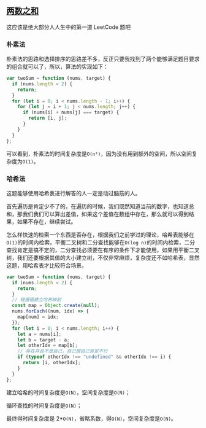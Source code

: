 ## [两数之和](https://leetcode.cn/problems/two-sum/)

这应该是绝大部分人人生中的第一道 LeetCode 题吧

### 朴素法

朴素法的思路和选择排序的思路差不多，反正只要我找到了两个能够满足题目要求的组合就可以了，所以，算法的实现如下：

```js
var twoSum = function (nums, target) {
  if (nums.length < 2) {
    return;
  }
  for (let i = 0; i < nums.length - 1; i++) {
    for (let j = i + 1; j < nums.length; j++) {
      if (nums[i] + nums[j] === target) {
        return [i, j];
      }
    }
  }
};
```

可以看到，朴素法的时间复杂度是`O(n²)`，因为没有用到额外的空间，所以空间复杂度为`O(1)`。

### 哈希法

这题能够使用哈希表进行解答的人一定是动过脑筋的人。

首先遍历是肯定少不了的，在遍历的时候，我们既然知道当前的数字，也知道总和，那我们我们可以算出差值，如果这个差值在数组中存在，那么就可以得到结果，如果不存在，继续尝试。

怎么样快速的检索一个东西是否存在，根据我们之前学过的理论，哈希表能够在`O(1)`的时间内检索，平衡二叉树和二分查找能够在`O(log n)`的时间内检索，二分查找肯定是搞不定的，二分查找必须要在有序的条件下才能使用，如果用平衡二叉树，我们还要根据其值的大小建立树，不仅非常麻烦，复杂度还不如哈希表，显然这题，用哈希表才比较符合场景。

```js
var twoSum = function (nums, target) {
  if (nums.length < 2) {
    return;
  }
  // 根据值建立哈希映射
  const map = Object.create(null);
  nums.forEach((num, idx) => {
    map[num] = idx;
  });
  for (let i = 0; i < nums.length; i++) {
    let a = nums[i];
    let b = target - a;
    let otherIdx = map[b];
    // 存在并且不是自己，自己跟自己肯定不行
    if (typeof otherIdx !== "undefined" && otherIdx !== i) {
      return [i, otherIdx];
    }
  }
};
```

建立哈希的时间复杂度是`O(N)`，空间复杂度是`O(N)`；

循环查找的时间复杂度是`O(N)`；

最终得时间复杂度是 2\*`O(N)`，省略系数，得`O(N)`，空间复杂度是`O(N)`。
